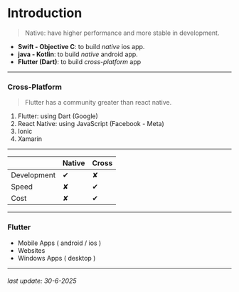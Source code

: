 # Introduction
> Native: have higher performance and more stable in development.
- **Swift - Objective C**: to build *native* ios app.
- **java - Kotlin**: to build *native* android app.
- **Flutter (Dart)**: to build *cross-platform* app
---
### Cross-Platform
> Flutter has a community greater than react native.
1. Flutter: using Dart (Google)
2. React Native: using JavaScript (Facebook - Meta)
3. Ionic
4. Xamarin
---

|  | Native | Cross |
|---|--------|-------|
| Development | ✔ | ✘ |
| Speed | ✘ | ✔ |
| Cost | ✘ | ✔ |
---
### Flutter
- Mobile Apps ( android / ios )
- Websites
- Windows Apps ( desktop )
---
###### last update: 30-6-2025